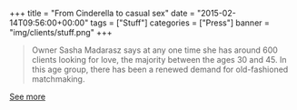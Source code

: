 +++
title = "From Cinderella to casual sex"
date = "2015-02-14T09:56:00+00:00"
tags = ["Stuff"]
categories = ["Press"]
banner = "img/clients/stuff.png"
+++

> Owner Sasha Madarasz says at any one time she has around 600 clients looking for love, the majority between the ages 30 and 45. In this age group, there has been a renewed demand for old-fashioned matchmaking.

<a href="http://www.stuff.co.nz/life-style/love-sex/66159885/from-cinderella-to-casual-sex">See more</a>